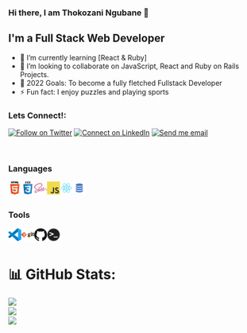 ### Hi there, I am Thokozani Ngubane 👋

## I'm a Full Stack Web Developer

- 🌱 I’m currently learning [React & Ruby]
- 👯 I’m looking to collaborate on JavaScript, React and Ruby on Rails Projects.
- 🥅 2022 Goals: To become a fully fletched Fullstack Developer
- ⚡ Fun fact: I enjoy puzzles and playing sports

### Lets Connect!:

[![Follow on Twitter](https://img.shields.io/badge/--twitter?label=Twitter&logo=Twitter&style=social)](https://twitter.com/godecuy) [![Connect on LinkedIn](https://img.shields.io/badge/--linkedin?label=LinkedIn&logo=LinkedIn&style=social)](https://www.linkedin.com/in/thokozani-ngubane-125b26189/) [![Send me email](https://img.shields.io/badge/--gmail?label=Gmail&logo=Gmail&style=social)](mailto:mxolisithokozani@gmail.com)

<br />

### Languages

<img align="left" alt="HTML5" width="26px" src="https://raw.githubusercontent.com/github/explore/80688e429a7d4ef2fca1e82350fe8e3517d3494d/topics/html/html.png" />
<img align="left" alt="CSS3" width="26px" src="https://raw.githubusercontent.com/github/explore/80688e429a7d4ef2fca1e82350fe8e3517d3494d/topics/css/css.png" />
<img align="left" alt="Sass" width="26px" src="https://raw.githubusercontent.com/github/explore/80688e429a7d4ef2fca1e82350fe8e3517d3494d/topics/sass/sass.png" />
<img align="left" alt="JavaScript" width="26px" src="https://raw.githubusercontent.com/github/explore/80688e429a7d4ef2fca1e82350fe8e3517d3494d/topics/javascript/javascript.png" />
<img align="left" alt="React" width="26px" src="https://raw.githubusercontent.com/github/explore/80688e429a7d4ef2fca1e82350fe8e3517d3494d/topics/react/react.png" />
<img align="left" alt="SQL" width="26px" src="https://raw.githubusercontent.com/github/explore/80688e429a7d4ef2fca1e82350fe8e3517d3494d/topics/sql/sql.png" />

<br />
<br />

### Tools

<img align="left" alt="Visual Studio Code" width="26px" src="https://raw.githubusercontent.com/github/explore/80688e429a7d4ef2fca1e82350fe8e3517d3494d/topics/visual-studio-code/visual-studio-code.png" />
<img align="left" alt="Git" width="26px" src="https://raw.githubusercontent.com/github/explore/80688e429a7d4ef2fca1e82350fe8e3517d3494d/topics/git/git.png" />
<img align="left" alt="GitHub" width="26px" src="https://raw.githubusercontent.com/github/explore/78df643247d429f6cc873026c0622819ad797942/topics/github/github.png" />
<img align="left" alt="Terminal" width="26px" src="https://raw.githubusercontent.com/github/explore/80688e429a7d4ef2fca1e82350fe8e3517d3494d/topics/terminal/terminal.png" />

<br />
<br />

# 📊 GitHub Stats:
![](https://github-readme-stats.vercel.app/api?username=mxodevops&theme=dark&hide_border=false&include_all_commits=false&count_private=true)<br/>
![](https://github-readme-streak-stats.herokuapp.com/?user=mxodevops&theme=dark&hide_border=false)<br/>
![](https://github-readme-stats.vercel.app/api/top-langs/?username=mxodevops&theme=dark&hide_border=false&include_all_commits=false&count_private=true&layout=compact)

